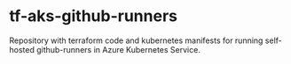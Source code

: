 # tf-aks-github-runners
Repository with terraform code and kubernetes manifests for running self-hosted github-runners in Azure Kubernetes Service.
